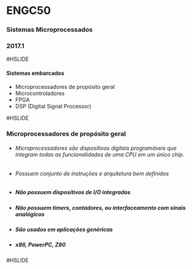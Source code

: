 
# ENGC50

### Sistemas Microprocessados

### 2017.1

#HSLIDE

#### Sistemas embarcados

- Microprocessadores de propósito geral
- Microcontroladores
- FPGA
- DSP (Digital Signal Processor)

#HSLIDE

### Microprocessadores de propósito geral

- ###### Microprocessadores são dispositivos digitais programáveis que integram todas as funcionalidades de uma CPU em um único chip.
- ###### Possuem conjunto de instruções e arquitetura bem definidos
- ##### Não possuem dispositivos de I/O integrados
- ##### Não possuem timers, contadores, ou interfaceamento com sinais analógicos
- ##### São usados em aplicações genéricas
- ##### x86, PowerPC, Z80

#HSLIDE

